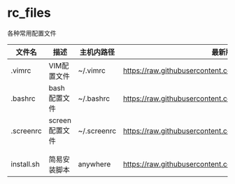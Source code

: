 # rc_files

各种常用配置文件

| 文件名        | 描述         | 主机内路径       | 最新版下载路径                                  |
| ---------- | ---------- | ----------- | ---------------------------------------- |
| .vimrc     | VIM配置文件    | ~/.vimrc    | https://raw.githubusercontent.com/Shazoo/rc_files/master/.vimrc |
| .bashrc    | bash配置文件   | ~/.bashrc   | https://raw.githubusercontent.com/Shazoo/rc_files/master/.bashrc |
| .screenrc  | screen配置文件 | ~/.screenrc | https://raw.githubusercontent.com/Shazoo/rc_files/master/.screenrc |
|            |            |             |                                          |
|            |            |             |                                          |
| install.sh | 简易安装脚本     | anywhere    | https://raw.githubusercontent.com/Shazoo/rc_files/master/install.sh |

